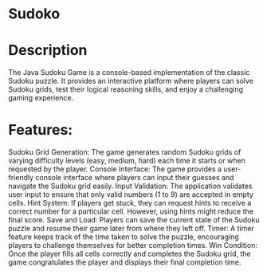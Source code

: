 # Sudoko
# Description
The Java Sudoku Game is a console-based implementation of the classic Sudoku puzzle. It provides an interactive platform where players can solve Sudoku grids, test their logical reasoning skills, and enjoy a challenging gaming experience.

# Features:
Sudoku Grid Generation: The game generates random Sudoku grids of varying difficulty levels (easy, medium, hard) each time it starts or when requested by the player.
Console Interface: The game provides a user-friendly console interface where players can input their guesses and navigate the Sudoku grid easily.
Input Validation: The application validates user input to ensure that only valid numbers (1 to 9) are accepted in empty cells.
Hint System: If players get stuck, they can request hints to receive a correct number for a particular cell. However, using hints might reduce the final score.
Save and Load: Players can save the current state of the Sudoku puzzle and resume their game later from where they left off.
Timer: A timer feature keeps track of the time taken to solve the puzzle, encouraging players to challenge themselves for better completion times.
Win Condition: Once the player fills all cells correctly and completes the Sudoku grid, the game congratulates the player and displays their final completion time.
